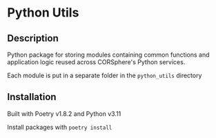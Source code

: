 # Python Utils

## Description
Python package for storing modules containing common functions and application logic reused across CORSphere's Python services.

Each module is put in a separate folder in the `python_utils` directory

## Installation
Built with Poetry v1.8.2 and Python v3.11

Install packages with `poetry install`